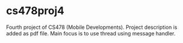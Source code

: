 # cs478proj4

Fourth project of CS478 (Mobile Developments). Project description is added as pdf file. Main focus is to use thread using message handler.
